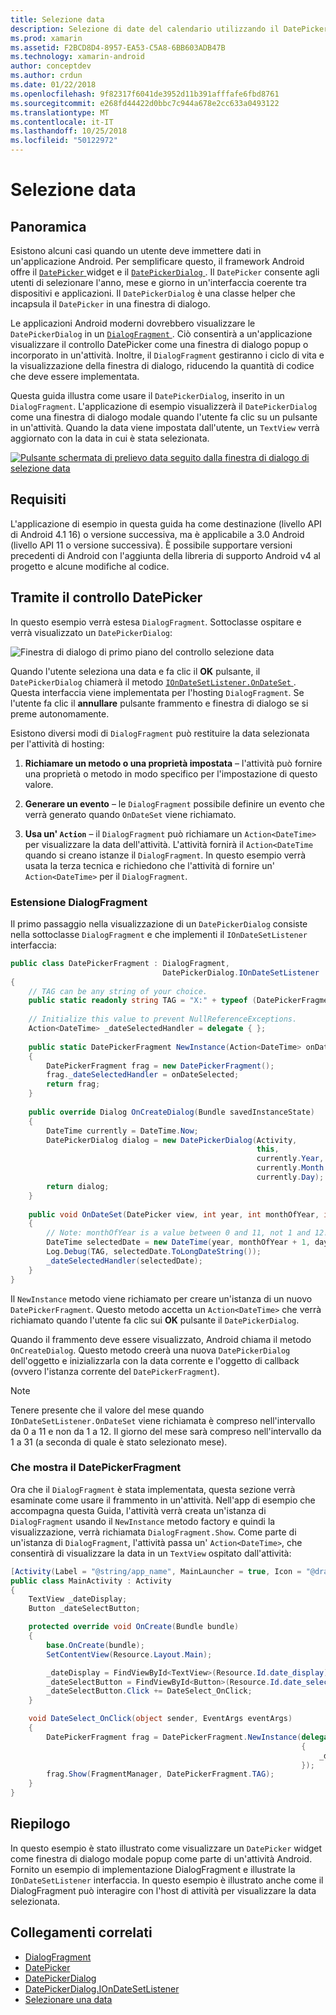 ```yaml
---
title: Selezione data
description: Selezione di date del calendario utilizzando il DatePickerDialog e DialogFragment
ms.prod: xamarin
ms.assetid: F2BCD8D4-8957-EA53-C5A8-6BB603ADB47B
ms.technology: xamarin-android
author: conceptdev
ms.author: crdun
ms.date: 01/22/2018
ms.openlocfilehash: 9f82317f6041de3952d11b391afffafe6fbd8761
ms.sourcegitcommit: e268fd44422d0bbc7c944a678e2cc633a0493122
ms.translationtype: MT
ms.contentlocale: it-IT
ms.lasthandoff: 10/25/2018
ms.locfileid: "50122972"
---
```

# <a name="date-picker"></a>Selezione data

## <a name="overview"></a>Panoramica

Esistono alcuni casi quando un utente deve immettere dati in un'applicazione Android. Per semplificare questo, il framework Android offre il [ `DatePicker` ](https://developer.xamarin.com/api/type/Android.Widget.DatePicker/) widget e il [ `DatePickerDialog` ](https://developer.xamarin.com/api/type/Android.App.DatePickerDialog/) . Il `DatePicker` consente agli utenti di selezionare l'anno, mese e giorno in un'interfaccia coerente tra dispositivi e applicazioni. Il `DatePickerDialog` è una classe helper che incapsula il `DatePicker` in una finestra di dialogo.

Le applicazioni Android moderni dovrebbero visualizzare le `DatePickerDialog` in un [ `DialogFragment` ](https://developer.xamarin.com/api/type/Android.App.DialogFragment/). Ciò consentirà a un'applicazione visualizzare il controllo DatePicker come una finestra di dialogo popup o incorporato in un'attività. Inoltre, il `DialogFragment` gestiranno i ciclo di vita e la visualizzazione della finestra di dialogo, riducendo la quantità di codice che deve essere implementata.

Questa guida illustra come usare il `DatePickerDialog`, inserito in un `DialogFragment`. L'applicazione di esempio visualizzerà il `DatePickerDialog` come una finestra di dialogo modale quando l'utente fa clic su un pulsante in un'attività. Quando la data viene impostata dall'utente, un `TextView` verrà aggiornato con la data in cui è stata selezionata.

[![Pulsante schermata di prelievo data seguito dalla finestra di dialogo di selezione data](date-picker-images/image-01-sml.png)](date-picker-images/image-01.png#lightbox)

## <a name="requirements"></a>Requisiti

L'applicazione di esempio in questa guida ha come destinazione (livello API di Android 4.1
16) o versione successiva, ma è applicabile a 3.0 Android (livello API 11 o versione successiva). È possibile supportare versioni precedenti di Android con l'aggiunta della libreria di supporto Android v4 al progetto e alcune modifiche al codice.

## <a name="using-the-datepicker"></a>Tramite il controllo DatePicker

In questo esempio verrà estesa `DialogFragment`. Sottoclasse ospitare e verrà visualizzato un `DatePickerDialog`:

![Finestra di dialogo di primo piano del controllo selezione data](date-picker-images/image-02.png)

Quando l'utente seleziona una data e fa clic il **OK** pulsante, il `DatePickerDialog` chiamerà il metodo [ `IOnDateSetListener.OnDateSet` ](https://developer.xamarin.com/api/member/Android.App.DatePickerDialog+IOnDateSetListener.OnDateSet/p/Android.Widget.DatePicker/System.Int32/System.Int32/System.Int32/).
Questa interfaccia viene implementata per l'hosting `DialogFragment`. Se l'utente fa clic il **annullare** pulsante frammento e finestra di dialogo se si preme autonomamente.

Esistono diversi modi di `DialogFragment` può restituire la data selezionata per l'attività di hosting:

1. **Richiamare un metodo o una proprietà impostata** &ndash; l'attività può fornire una proprietà o metodo in modo specifico per l'impostazione di questo valore.

2. **Generare un evento** &ndash; le `DialogFragment` possibile definire un evento che verrà generato quando `OnDateSet` viene richiamato.

3. **Usa un' `Action`**  &ndash; il `DialogFragment` può richiamare un `Action<DateTime>` per visualizzare la data dell'attività. L'attività fornirà il `Action<DateTime` quando si creano istanze il `DialogFragment`. In questo esempio verrà usata la terza tecnica e richiedono che l'attività di fornire un' `Action<DateTime>` per il `DialogFragment`.



### <a name="extending-dialogfragment"></a>Estensione DialogFragment

Il primo passaggio nella visualizzazione di un `DatePickerDialog` consiste nella sottoclasse `DialogFragment` e che implementi il `IOnDateSetListener` interfaccia:

```csharp
public class DatePickerFragment : DialogFragment, 
                                  DatePickerDialog.IOnDateSetListener
{
    // TAG can be any string of your choice.
    public static readonly string TAG = "X:" + typeof (DatePickerFragment).Name.ToUpper();
    
    // Initialize this value to prevent NullReferenceExceptions.
    Action<DateTime> _dateSelectedHandler = delegate { };
    
    public static DatePickerFragment NewInstance(Action<DateTime> onDateSelected)
    {
        DatePickerFragment frag = new DatePickerFragment();
        frag._dateSelectedHandler = onDateSelected;
        return frag;
    }
    
    public override Dialog OnCreateDialog(Bundle savedInstanceState)
    {
        DateTime currently = DateTime.Now;
        DatePickerDialog dialog = new DatePickerDialog(Activity, 
                                                       this, 
                                                       currently.Year, 
                                                       currently.Month - 1,
                                                       currently.Day);
        return dialog;
    }
    
    public void OnDateSet(DatePicker view, int year, int monthOfYear, int dayOfMonth)
    {
        // Note: monthOfYear is a value between 0 and 11, not 1 and 12!
        DateTime selectedDate = new DateTime(year, monthOfYear + 1, dayOfMonth);
        Log.Debug(TAG, selectedDate.ToLongDateString());
        _dateSelectedHandler(selectedDate);
    }
}
```

Il `NewInstance` metodo viene richiamato per creare un'istanza di un nuovo `DatePickerFragment`. Questo metodo accetta un `Action<DateTime>` che verrà richiamato quando l'utente fa clic sui **OK** pulsante il `DatePickerDialog`.

Quando il frammento deve essere visualizzato, Android chiama il metodo `OnCreateDialog`. Questo metodo creerà una nuova `DatePickerDialog` dell'oggetto e inizializzarla con la data corrente e l'oggetto di callback (ovvero l'istanza corrente del `DatePickerFragment`).


> [!NOTE]
> Tenere presente che il valore del mese quando `IOnDateSetListener.OnDateSet` viene richiamata è compreso nell'intervallo da 0 a 11 e non da 1 a 12. Il giorno del mese sarà compreso nell'intervallo da 1 a 31 (a seconda di quale è stato selezionato mese).



### <a name="showing-the-datepickerfragment"></a>Che mostra il DatePickerFragment

Ora che il `DialogFragment` è stata implementata, questa sezione verrà esaminate come usare il frammento in un'attività. Nell'app di esempio che accompagna questa Guida, l'attività verrà creata un'istanza di `DialogFragment` usando il `NewInstance` metodo factory e quindi la visualizzazione, verrà richiamata `DialogFragment.Show`. Come parte di un'istanza di `DialogFragment`, l'attività passa un' `Action<DateTime>`, che consentirà di visualizzare la data in un `TextView` ospitato dall'attività:

```csharp
[Activity(Label = "@string/app_name", MainLauncher = true, Icon = "@drawable/icon")]
public class MainActivity : Activity
{
    TextView _dateDisplay;
    Button _dateSelectButton;

    protected override void OnCreate(Bundle bundle)
    {
        base.OnCreate(bundle);
        SetContentView(Resource.Layout.Main);

        _dateDisplay = FindViewById<TextView>(Resource.Id.date_display);
        _dateSelectButton = FindViewById<Button>(Resource.Id.date_select_button);
        _dateSelectButton.Click += DateSelect_OnClick;
    }

    void DateSelect_OnClick(object sender, EventArgs eventArgs)
    {
        DatePickerFragment frag = DatePickerFragment.NewInstance(delegate(DateTime time)
                                                                 {
                                                                     _dateDisplay.Text = time.ToLongDateString();
                                                                 });
        frag.Show(FragmentManager, DatePickerFragment.TAG);
    }
}
```


## <a name="summary"></a>Riepilogo

In questo esempio è stato illustrato come visualizzare un `DatePicker` widget come finestra di dialogo modale popup come parte di un'attività Android. Fornito un esempio di implementazione DialogFragment e illustrate la `IOnDateSetListener` interfaccia. In questo esempio è illustrato anche come il DialogFragment può interagire con l'host di attività per visualizzare la data selezionata.


## <a name="related-links"></a>Collegamenti correlati

- [DialogFragment](https://developer.xamarin.com/api/type/Android.App.DialogFragment/)
- [DatePicker](https://developer.xamarin.com/api/type/Android.Widget.DatePicker/)
- [DatePickerDialog](https://developer.xamarin.com/api/type/Android.App.DatePickerDialog/)
- [DatePickerDialog.IOnDateSetListener](https://developer.xamarin.com/api/type/Android.App.DatePickerDialog+IOnDateSetListener/)
- [Selezionare una data](https://github.com/xamarin/recipes/tree/master/Recipes/android/controls/datepicker/select_a_date)
